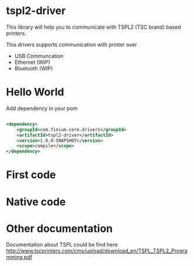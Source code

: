 tspl2-driver
============

This library will help you to communicate with TSPL2 (TSC brand) based printers.

This drivers supports communication with printer over 
* USB Communcation
* Ethernet (WIP)
* Bluetooth (WIP)


Hello World
=================

Add dependency in your pom

  	  
```xml

<dependency>
    <groupId>com.finium.core.drivers</groupId>
    <artifactId>tspl2-driver</artifactId>
    <version>1.0.0-SNAPSHOT</version>
    <scope>compile</scope>
</dependency>
```



First code
=================
  

Native code
=================


Other documentation
=================

Documentation about TSPL could be find here
http://www.tscprinters.com/cms/upload/download_en/TSPL_TSPL2_Programming.pdf
